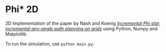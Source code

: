 Phi* 2D
=======

2D Implementation of the paper by Nash and Koenig 
[_Incremental Phi star, incremental any-angle path planning on grids_](https://repository.upenn.edu/cgi/viewcontent.cgi?article=1021&context=grasp_papers)
using Python, Numpy and Matplotlib.

To run the simulation, use `python main.py`.
